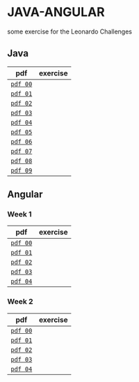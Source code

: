 # JAVA-ANGULAR
some exercise for the Leonardo Challenges
## Java
| pdf  | exercise |
|------|----------|
| [`pdf 00`](https://github.com/alessiotucci/JAVA-ANGULAR/blob/main/day00Java/day00Java.pdf)   |          |
| [`pdf 01`](https://github.com/alessiotucci/JAVA-ANGULAR/blob/main/day01Java/day01Java.pdf)   |          |
| [`pdf 02`](https://github.com/alessiotucci/JAVA-ANGULAR/blob/main/day02Java/day02Java.pdf)   |          | 
| [`pdf 03`](https://github.com/alessiotucci/JAVA-ANGULAR/blob/main/day03Java/day03Java.pdf)   |          |
| [`pdf 04`](https://github.com/alessiotucci/JAVA-ANGULAR/blob/main/day04Java/day04Java.pdf)   |          |
| [`pdf 05`](https://github.com/alessiotucci/JAVA-ANGULAR/blob/main/day05Java/day05Java.pdf)   |          |
| [`pdf 06`](https://github.com/alessiotucci/JAVA-ANGULAR/blob/main/day06Java/day06Java.pdf)   |          |
| [`pdf 07`](https://github.com/alessiotucci/JAVA-ANGULAR/blob/main/day07Java/day07Java.pdf)   |          | 
| [`pdf 08`](https://github.com/alessiotucci/JAVA-ANGULAR/blob/main/day08Java/day08Java.pdf)   |          | 
| [`pdf 09`](https://github.com/alessiotucci/JAVA-ANGULAR/blob/main/day09Java/day09Java.pdf)   |          |

## Angular
### Week 1
| pdf  | exercise |
|------|----------|
| [`pdf 00`]()   |          |
| [`pdf 01`]()   |          |
| [`pdf 02`]()   |          | 
| [`pdf 03`]()   |          |
| [`pdf 04`]()   |          |
### Week 2
| pdf | exercise |
|------|----------|
| [`pdf 00`]()   |          |
| [`pdf 01`]()   |          |
| [`pdf 02`]()   |          | 
| [`pdf 03`]()   |          |
| [`pdf 04`]()   |          |
